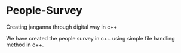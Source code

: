 # People-Survey
Creating janganna through digital way in c++

We have created the people survey in c++ using simple file handling method in c++.
